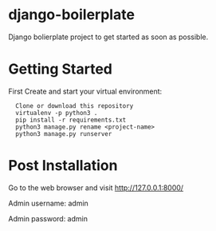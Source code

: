 # django-boilerplate
Django bolierplate project to get started as soon as possible.



# Getting Started

First Create and start your virtual environment:
```
  Clone or download this repository
  virtualenv -p python3 .
  pip install -r requirements.txt
  python3 manage.py rename <project-name>
  python3 manage.py runserver
```

# Post Installation
Go to the web browser and visit http://127.0.0.1:8000/

Admin username: admin

Admin password: admin

